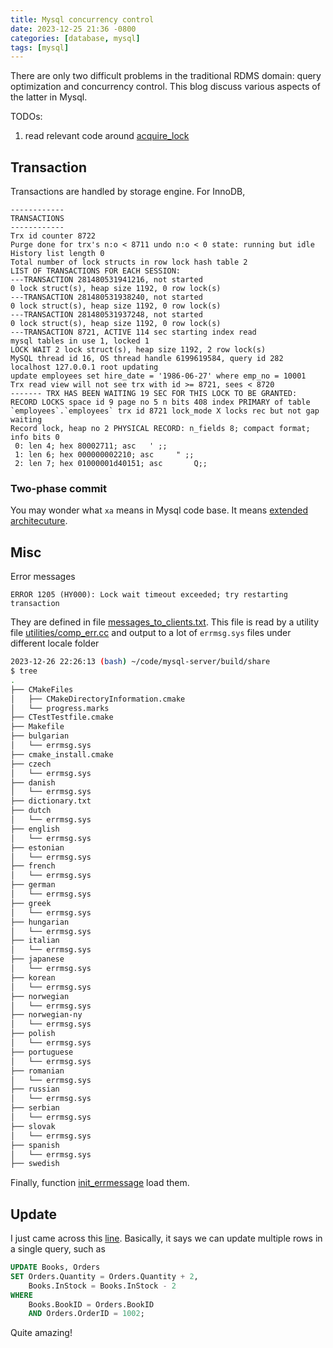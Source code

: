 ```yaml
---
title: Mysql concurrency control
date: 2023-12-25 21:36 -0800
categories: [database, mysql]
tags: [mysql]
---
```


There are only two difficult problems in the traditional RDMS domain: query
optimization and concurrency control. This blog discuss various aspects of the
latter in Mysql.

TODOs:

1. read relevant code around
   [acquire_lock](https://github.com/mysql/mysql-server/blob/4cc4db631e9b802a11646ffb814357e9f46761b2/sql/mdl.cc#L3360)

## Transaction

Transactions are handled by storage engine. For InnoDB,

```
------------
TRANSACTIONS
------------
Trx id counter 8722
Purge done for trx's n:o < 8711 undo n:o < 0 state: running but idle
History list length 0
Total number of lock structs in row lock hash table 2
LIST OF TRANSACTIONS FOR EACH SESSION:
---TRANSACTION 281480531941216, not started
0 lock struct(s), heap size 1192, 0 row lock(s)
---TRANSACTION 281480531938240, not started
0 lock struct(s), heap size 1192, 0 row lock(s)
---TRANSACTION 281480531937248, not started
0 lock struct(s), heap size 1192, 0 row lock(s)
---TRANSACTION 8721, ACTIVE 114 sec starting index read
mysql tables in use 1, locked 1
LOCK WAIT 2 lock struct(s), heap size 1192, 2 row lock(s)
MySQL thread id 16, OS thread handle 6199619584, query id 282 localhost 127.0.0.1 root updating
update employees set hire_date = '1986-06-27' where emp_no = 10001
Trx read view will not see trx with id >= 8721, sees < 8720
------- TRX HAS BEEN WAITING 19 SEC FOR THIS LOCK TO BE GRANTED:
RECORD LOCKS space id 9 page no 5 n bits 408 index PRIMARY of table `employees`.`employees` trx id 8721 lock_mode X locks rec but not gap waiting
Record lock, heap no 2 PHYSICAL RECORD: n_fields 8; compact format; info bits 0
 0: len 4; hex 80002711; asc   ' ;;
 1: len 6; hex 000000002210; asc     " ;;
 2: len 7; hex 01000001d40151; asc       Q;;
```

### Two-phase commit

You may wonder what `xa` means in Mysql code base. It means
[extended architecuture](https://en.wikipedia.org/wiki/X/Open_XA).

## Misc

Error messages

```
ERROR 1205 (HY000): Lock wait timeout exceeded; try restarting transaction
```

They are defined in file
[messages_to_clients.txt](https://github.com/mysql/mysql-server/blob/dd9104fd63727e4d23239a571a8f61282cbbbdeb/share/messages_to_clients.txt#L0-L1).
This file is read by a utility file
[utilities/comp_err.cc](https://github.com/mysql/mysql-server/blob/b845ba26c825d8cf124b76c9738e88a9b0251eb0/utilities/comp_err.cc#L81)
and output to a lot of `errmsg.sys` files under different locale folder

```bash
2023-12-26 22:26:13 (bash) ~/code/mysql-server/build/share
$ tree
.
├── CMakeFiles
│   ├── CMakeDirectoryInformation.cmake
│   └── progress.marks
├── CTestTestfile.cmake
├── Makefile
├── bulgarian
│   └── errmsg.sys
├── cmake_install.cmake
├── czech
│   └── errmsg.sys
├── danish
│   └── errmsg.sys
├── dictionary.txt
├── dutch
│   └── errmsg.sys
├── english
│   └── errmsg.sys
├── estonian
│   └── errmsg.sys
├── french
│   └── errmsg.sys
├── german
│   └── errmsg.sys
├── greek
│   └── errmsg.sys
├── hungarian
│   └── errmsg.sys
├── italian
│   └── errmsg.sys
├── japanese
│   └── errmsg.sys
├── korean
│   └── errmsg.sys
├── norwegian
│   └── errmsg.sys
├── norwegian-ny
│   └── errmsg.sys
├── polish
│   └── errmsg.sys
├── portuguese
│   └── errmsg.sys
├── romanian
│   └── errmsg.sys
├── russian
│   └── errmsg.sys
├── serbian
│   └── errmsg.sys
├── slovak
│   └── errmsg.sys
├── spanish
│   └── errmsg.sys
├── swedish
```

Finally, function
[init_errmessage](https://github.com/mysql/mysql-server/blob/4cc4db631e9b802a11646ffb814357e9f46761b2/sql/derror.cc#L181)
load them.

## Update

I just came across this
[line](https://github.com/mysql/mysql-server/blob/7e1ce704209203da2bde727d5ce8b059d2c07c6c/sql/sql_update.h#L149).
Basically, it says we can update multiple rows in a single query, such as

```sql
UPDATE Books, Orders
SET Orders.Quantity = Orders.Quantity + 2,
    Books.InStock = Books.InStock - 2
WHERE
    Books.BookID = Orders.BookID
    AND Orders.OrderID = 1002;
```

Quite amazing!
